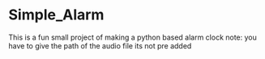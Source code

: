 # Simple_Alarm
This is a fun small project of making a python based alarm clock 
note: you have to give the path of the audio file its not pre added 
